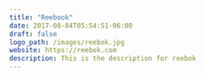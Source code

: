 ```yaml
---
title: "Reebook"
date: 2017-08-04T05:54:51-06:00
draft: false
logo_path: /images/reebok.jpg
website: https://reebok.com
description: This is the description for reebok 
---
```

